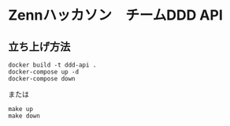 # Zennハッカソン　チームDDD API

## 立ち上げ方法

```
docker build -t ddd-api .
docker-compose up -d
docker-compose down
```

または

```
make up
make down
```

